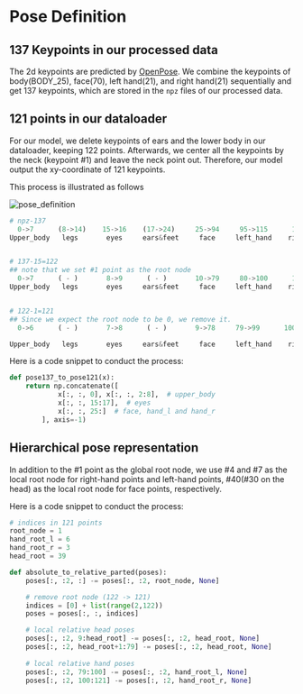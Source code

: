 # Pose Definition

## 137 Keypoints in our processed data

The 2d keypoints are predicted by [OpenPose](https://github.com/CMU-Perceptual-Computing-Lab/openpose/blob/master/doc/02_output.md). We combine the keypoints of body(BODY_25), face(70), left hand(21), and right hand(21) sequentially and get 137 keypoints, which are stored in the `npz` files of our processed data.

## 121 points in our dataloader

For our model, we delete keypoints of ears and the lower body in our dataloader, keeping 122 points. Afterwards, we center all the keypoints by the neck (keypoint #1) and leave the neck point out. Therefore, our model output the xy-coordinate of 121 keypoints.

This process is illustrated as follows

![pose_definition](pose_definition.png)

```python
# npz-137
  0->7      (8->14)    15->16    (17->24)     25->94     95->115      116-136
Upper_body   legs       eyes     ears&feet     face     left_hand    right_hand


# 137-15=122
## note that we set #1 point as the root node
  0->7      ( - )       8->9      ( - )       10->79     80->100      101-121
Upper_body   legs       eyes     ears&feet     face     left_hand    right_hand


# 122-1=121
## Since we expect the root node to be 0, we remove it.
  0->6      ( - )       7->8      ( - )       9->78     79->99      100-120

Upper_body   legs       eyes     ears&feet     face     left_hand    right_hand
```

Here is a code snippet to conduct the process:

```python
def pose137_to_pose121(x):
    return np.concatenate([
            x[:, :, 0], x[:, :, 2:8],  # upper_body
            x[:, :, 15:17],  # eyes
            x[:, :, 25:]  # face, hand_l and hand_r
        ], axis=-1)   
```

## Hierarchical pose representation

In addition to the #1 point as the global root node, we use #4 and #7 as the local root node for right-hand points and left-hand points, #40(#30 on the head) as the local root node for face points, respectively.

Here is a code snippet to conduct the process:

```python
# indices in 121 points
root_node = 1
hand_root_l = 6
hand_root_r = 3
head_root = 39

def absolute_to_relative_parted(poses):
    poses[:, :2, :] -= poses[:, :2, root_node, None]

    # remove root node (122 -> 121)
    indices = [0] + list(range(2,122))
    poses = poses[:, :, indices]

    # local relative head poses
    poses[:, :2, 9:head_root] -= poses[:, :2, head_root, None]
    poses[:, :2, head_root+1:79] -= poses[:, :2, head_root, None]
    
    # local relative hand poses
    poses[:, :2, 79:100] -= poses[:, :2, hand_root_l, None]
    poses[:, :2, 100:121] -= poses[:, :2, hand_root_r, None]
```